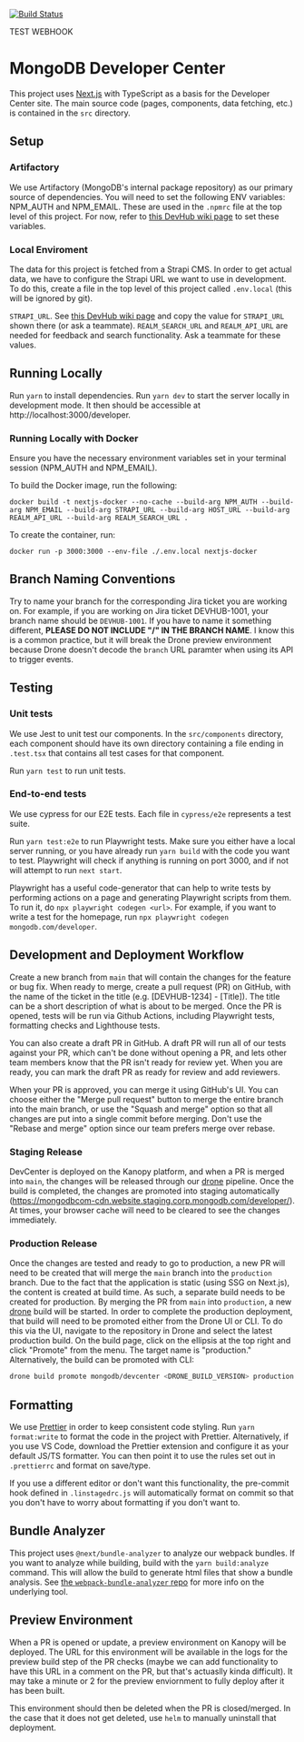 [![Build Status](https://drone.corp.mongodb.com/api/badges/mongodb/devcenter/status.svg?ref=refs/heads/main)](https://drone.corp.mongodb.com/mongodb/devcenter)

TEST WEBHOOK
# MongoDB Developer Center

This project uses [Next.js](https://nextjs.org) with TypeScript as a basis for the Developer Center site. The main source code (pages, components, data fetching, etc.) is contained in the `src` directory.

## Setup

### Artifactory

We use Artifactory (MongoDB's internal package repository) as our primary source of dependencies. You will need to set the following ENV variables: NPM_AUTH and NPM_EMAIL. These are used in the `.npmrc` file at the top level of this project. For now, refer to [this DevHub wiki page](https://wiki.corp.mongodb.com/display/DEVREL/Setup+Artifactory+for+DevHub) to set these variables.

### Local Enviroment

The data for this project is fetched from a Strapi CMS. In order to get actual data, we have to configure the Strapi URL we want to use in development. To do this, create a file in the top level of this project called `.env.local` (this will be ignored by git).

`STRAPI_URL`. See [this DevHub wiki page](https://wiki.corp.mongodb.com/display/DEVREL/DevHub+Front-End+Guide#DevHubFrontEndGuide-InstallationandSetup) and copy the value for `STRAPI_URL` shown there (or ask a teammate).
`REALM_SEARCH_URL` and `REALM_API_URL` are needed for feedback and search functionality. Ask a teammate for these values.

## Running Locally

Run `yarn` to install dependencies. Run `yarn dev` to start the server locally in development mode. It then should be accessible at http://localhost:3000/developer.

### Running Locally with Docker

Ensure you have the necessary environment variables set in your terminal session (NPM_AUTH and NPM_EMAIL).

To build the Docker image, run the following:

`docker build -t nextjs-docker --no-cache --build-arg NPM_AUTH --build-arg NPM_EMAIL --build-arg STRAPI_URL --build-arg HOST_URL --build-arg REALM_API_URL --build-arg REALM_SEARCH_URL .`

To create the container, run:

`docker run -p 3000:3000 --env-file ./.env.local nextjs-docker`

## Branch Naming Conventions

Try to name your branch for the corresponding Jira ticket you are working on. For example, if you are working on Jira ticket DEVHUB-1001, your branch name should be `DEVHUB-1001`. If you have to name it something different, **PLEASE DO NOT INCLUDE "/" IN THE BRANCH NAME**. I know this is a common practice, but it will break the Drone preview environment because Drone doesn't decode the `branch` URL paramter when using its API to trigger events.

## Testing


### Unit tests

We use Jest to unit test our components. In the `src/components` directory, each component should have its own directory containing a file ending in `.test.tsx` that contains all test cases for that component.

Run `yarn test` to run unit tests.

### End-to-end tests

We use cypress for our E2E tests. Each file in `cypress/e2e` represents a test suite.

Run `yarn test:e2e` to run Playwright tests. Make sure you either have a local server running, or you have already run `yarn build` with the code you want to test. Playwright will check if anything is running on port 3000, and if not will attempt to run `next start`. 

Playwright has a useful code-generator that can help to write tests by performing actions on a page and generating Playwright scripts from them. To run it, do `npx playwright codegen <url>`. For example, if you want to write a test for the homepage, run `npx playwright codegen mongodb.com/developer`.

## Development and Deployment Workflow

Create a new branch from `main` that will contain the changes for the feature or bug fix. When ready to merge, create a pull request (PR) on GitHub, with the name of the ticket in the title (e.g. [DEVHUB-1234] - [Title]). The title can be a short description of what is about to be merged. Once the PR is opened, tests will be run via Github Actions, including Playwright tests, formatting checks and Lighthouse tests.

You can also create a draft PR in GitHub. A draft PR will run all of our tests against your PR, which can't be done without opening a PR, and lets other team members know that the PR isn't ready for review yet. When you are ready, you can mark the draft PR as ready for review and add reviewers.

When your PR is approved, you can merge it using GitHub's UI. You can choose either the "Merge pull request" button to merge the entire branch into the main branch, or use the "Squash and merge" option so that all changes are put into a single commit before merging. Don't use the "Rebase and merge" option since our team prefers merge over rebase.

### Staging Release

DevCenter is deployed on the Kanopy platform, and when a PR is merged into `main`, the changes will be released through our [drone](https://drone.corp.mongodb.com/mongodb/devcenter/) pipeline. Once the build is completed, the changes are promoted into staging automatically (https://mongodbcom-cdn.website.staging.corp.mongodb.com/developer/). At times, your browser cache will need to be cleared to see the changes immediately.

### Production Release

Once the changes are tested and ready to go to production, a new PR will need to be created that will merge the `main` branch into the `production` branch. Due to the fact that the application is static (using SSG on Next.js), the content is created at build time. As such, a separate build needs to be created for production. By merging the PR from `main` into `production`, a new [drone](https://drone.corp.mongodb.com/mongodb/devcenter/) build will be started. In order to complete the production deployment, that build will need to be promoted either from the Drone UI or CLI. To do this via the UI, navigate to the repository in Drone and select the latest production build. On the build page, click on the ellipsis at the top right and click "Promote" from the menu. The target name is "production." Alternatively, the build can be promoted with CLI:

```sh
drone build promote mongodb/devcenter <DRONE_BUILD_VERSION> production
```


## Formatting

We use [Prettier](https://prettier.io/) in order to keep consistent code styling. Run `yarn format:write` to format the code in the project with Prettier. Alternatively, if you use VS Code, download the Prettier extension and configure it as your default JS/TS formatter. You can then point it to use the rules set out in `.prettierrc` and format on save/type. 

If you use a different editor or don't want this functionality, the pre-commit hook defined in `.linstagedrc.js` will automatically format on commit so that you don't have to worry about formatting if you don't want to.

## Bundle Analyzer

This project uses `@next/bundle-analyzer` to analyze our webpack bundles. If you want to analyze while building, build with the `yarn build:analyze` command. This will allow the build to generate html files that show a bundle analysis. See [the `webpack-bundle-analyzer` repo](https://github.com/webpack-contrib/webpack-bundle-analyzer) for more info on the underlying tool.

## Preview Environment

When a PR is opened or update, a preview environment on Kanopy will be deployed. The URL for this environment will be available in the logs for the preview build step of the PR checks (maybe we can add functionality to have this URL in a comment on the PR, but that's actuaslly kinda difficult). It may take a minute or 2 for the preview enviornment to fully deploy after it has been built.

This environment should then be deleted when the PR is closed/merged. In the case that it does not get deleted, use `helm` to manually uninstall that deployment.